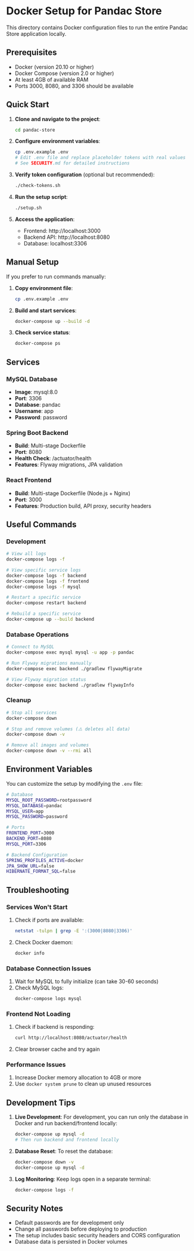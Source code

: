 # Docker Setup for Pandac Store

This directory contains Docker configuration files to run the entire Pandac Store application locally.

## Prerequisites

- Docker (version 20.10 or higher)
- Docker Compose (version 2.0 or higher)
- At least 4GB of available RAM
- Ports 3000, 8080, and 3306 should be available

## Quick Start

1. **Clone and navigate to the project**:
   ```bash
   cd pandac-store
   ```

2. **Configure environment variables**:
   ```bash
   cp .env.example .env
   # Edit .env file and replace placeholder tokens with real values
   # See SECURITY.md for detailed instructions
   ```

3. **Verify token configuration** (optional but recommended):
   ```bash
   ./check-tokens.sh
   ```

4. **Run the setup script**:
   ```bash
   ./setup.sh
   ```

5. **Access the application**:
   - Frontend: http://localhost:3000
   - Backend API: http://localhost:8080
   - Database: localhost:3306

## Manual Setup

If you prefer to run commands manually:

1. **Copy environment file**:
   ```bash
   cp .env.example .env
   ```

2. **Build and start services**:
   ```bash
   docker-compose up --build -d
   ```

3. **Check service status**:
   ```bash
   docker-compose ps
   ```

## Services

### MySQL Database
- **Image**: mysql:8.0
- **Port**: 3306
- **Database**: pandac
- **Username**: app
- **Password**: password

### Spring Boot Backend
- **Build**: Multi-stage Dockerfile
- **Port**: 8080
- **Health Check**: /actuator/health
- **Features**: Flyway migrations, JPA validation

### React Frontend
- **Build**: Multi-stage Dockerfile (Node.js + Nginx)
- **Port**: 3000
- **Features**: Production build, API proxy, security headers

## Useful Commands

### Development
```bash
# View all logs
docker-compose logs -f

# View specific service logs
docker-compose logs -f backend
docker-compose logs -f frontend
docker-compose logs -f mysql

# Restart a specific service
docker-compose restart backend

# Rebuild a specific service
docker-compose up --build backend
```

### Database Operations
```bash
# Connect to MySQL
docker-compose exec mysql mysql -u app -p pandac

# Run Flyway migrations manually
docker-compose exec backend ./gradlew flywayMigrate

# View Flyway migration status
docker-compose exec backend ./gradlew flywayInfo
```

### Cleanup
```bash
# Stop all services
docker-compose down

# Stop and remove volumes (⚠️ deletes all data)
docker-compose down -v

# Remove all images and volumes
docker-compose down -v --rmi all
```

## Environment Variables

You can customize the setup by modifying the `.env` file:

```bash
# Database
MYSQL_ROOT_PASSWORD=rootpassword
MYSQL_DATABASE=pandac
MYSQL_USER=app
MYSQL_PASSWORD=password

# Ports
FRONTEND_PORT=3000
BACKEND_PORT=8080
MYSQL_PORT=3306

# Backend Configuration
SPRING_PROFILES_ACTIVE=docker
JPA_SHOW_URL=false
HIBERNATE_FORMAT_SQL=false
```

## Troubleshooting

### Services Won't Start
1. Check if ports are available:
   ```bash
   netstat -tulpn | grep -E ':(3000|8080|3306)'
   ```

2. Check Docker daemon:
   ```bash
   docker info
   ```

### Database Connection Issues
1. Wait for MySQL to fully initialize (can take 30-60 seconds)
2. Check MySQL logs:
   ```bash
   docker-compose logs mysql
   ```

### Frontend Not Loading
1. Check if backend is responding:
   ```bash
   curl http://localhost:8080/actuator/health
   ```

2. Clear browser cache and try again

### Performance Issues
1. Increase Docker memory allocation to 4GB or more
2. Use `docker system prune` to clean up unused resources

## Development Tips

1. **Live Development**: For development, you can run only the database in Docker and run backend/frontend locally:
   ```bash
   docker-compose up mysql -d
   # Then run backend and frontend locally
   ```

2. **Database Reset**: To reset the database:
   ```bash
   docker-compose down -v
   docker-compose up mysql -d
   ```

3. **Log Monitoring**: Keep logs open in a separate terminal:
   ```bash
   docker-compose logs -f
   ```

## Security Notes

- Default passwords are for development only
- Change all passwords before deploying to production
- The setup includes basic security headers and CORS configuration
- Database data is persisted in Docker volumes